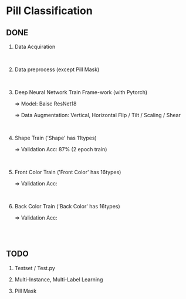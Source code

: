 # Pill Classification

## DONE

1. Data Acquiration
<br>

2. Data preprocess (except Pill Mask)
<br>

3. Deep Neural Network Train Frame-work (with Pytorch)

      => Model: Baisc ResNet18
      
      => Data Augmentation: Vertical, Horizontal Flip / Tilt / Scaling / Shear
<br>

4. Shape Train ('Shape' has 11types)

      => Validation Acc: 87% (2 epoch train)
<br>

5. Front Color Train ('Front Color' has 16types)

      => Validation Acc: 
<br>

6. Back Color Train ('Back Color' has 16types)

      => Validation Acc: 
<br>
<br>

## TODO

1. Testset / Test.py

2. Multi-Instance, Multi-Label Learning

3. Pill Mask 
